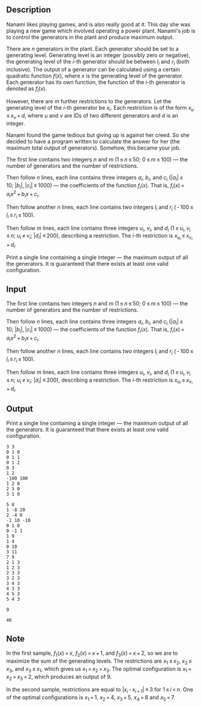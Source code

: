 ## Description

<div><p>Nanami likes playing games, and is also really good at it. This day she was playing a new game which involved operating a power plant. Nanami's job is to control the generators in the plant and produce maximum output.</p><p>There are <span class="tex-span"><i>n</i></span> generators in the plant. Each generator should be set to a generating level. Generating level is an integer (possibly zero or negative), the generating level of the <span class="tex-span"><i>i</i></span>-th generator should be between <span class="tex-span"><i>l</i><sub class="lower-index"><i>i</i></sub></span> and <span class="tex-span"><i>r</i><sub class="lower-index"><i>i</i></sub></span> (both inclusive). The output of a generator can be calculated using a certain quadratic function <span class="tex-span"><i>f</i>(<i>x</i>)</span>, where <span class="tex-span"><i>x</i></span> is the generating level of the generator. Each generator has its own function, the function of the <span class="tex-span"><i>i</i></span>-th generator is denoted as <span class="tex-span"><i>f</i><sub class="lower-index"><i>i</i></sub>(<i>x</i>)</span>.</p><p>However, there are <span class="tex-span"><i>m</i></span> further restrictions to the generators. Let the generating level of the <span class="tex-span"><i>i</i></span>-th generator be <span class="tex-span"><i>x</i><sub class="lower-index"><i>i</i></sub></span>. Each restriction is of the form <span class="tex-span"><i>x</i><sub class="lower-index"><i>u</i></sub> ≤ <i>x</i><sub class="lower-index"><i>v</i></sub> + <i>d</i></span>, where <span class="tex-span"><i>u</i></span> and <span class="tex-span"><i>v</i></span> are IDs of two different generators and <span class="tex-span"><i>d</i></span> is an integer.</p><p>Nanami found the game tedious but giving up is against her creed. So she decided to have a program written to calculate the answer for her (the maximum total output of generators). Somehow, this became your job.</p></div><div class="input-specification"><p>The first line contains two integers <span class="tex-span"><i>n</i></span> and <span class="tex-span"><i>m</i>&nbsp;(1 ≤ <i>n</i> ≤ 50;&nbsp;0 ≤ <i>m</i> ≤ 100)</span> — the number of generators and the number of restrictions.</p><p>Then follow <span class="tex-span"><i>n</i></span> lines, each line contains three integers <span class="tex-span"><i>a</i><sub class="lower-index"><i>i</i></sub></span>, <span class="tex-span"><i>b</i><sub class="lower-index"><i>i</i></sub></span>, and <span class="tex-span"><i>c</i><sub class="lower-index"><i>i</i></sub>&nbsp;(|<i>a</i><sub class="lower-index"><i>i</i></sub>| ≤ 10;&nbsp;|<i>b</i><sub class="lower-index"><i>i</i></sub>|, |<i>c</i><sub class="lower-index"><i>i</i></sub>| ≤ 1000)</span> — the coefficients of the function <span class="tex-span"><i>f</i><sub class="lower-index"><i>i</i></sub>(<i>x</i>)</span>. That is, <span class="tex-span"><i>f</i><sub class="lower-index"><i>i</i></sub>(<i>x</i>) = <i>a</i><sub class="lower-index"><i>i</i></sub><i>x</i><sup class="upper-index">2</sup> + <i>b</i><sub class="lower-index"><i>i</i></sub><i>x</i> + <i>c</i><sub class="lower-index"><i>i</i></sub></span>.</p><p>Then follow another <span class="tex-span"><i>n</i></span> lines, each line contains two integers <span class="tex-span"><i>l</i><sub class="lower-index"><i>i</i></sub></span> and <span class="tex-span"><i>r</i><sub class="lower-index"><i>i</i></sub>&nbsp;( - 100 ≤ <i>l</i><sub class="lower-index"><i>i</i></sub> ≤ <i>r</i><sub class="lower-index"><i>i</i></sub> ≤ 100)</span>.</p><p>Then follow <span class="tex-span"><i>m</i></span> lines, each line contains three integers <span class="tex-span"><i>u</i><sub class="lower-index"><i>i</i></sub></span>, <span class="tex-span"><i>v</i><sub class="lower-index"><i>i</i></sub></span>, and <span class="tex-span"><i>d</i><sub class="lower-index"><i>i</i></sub>&nbsp;(1 ≤ <i>u</i><sub class="lower-index"><i>i</i></sub>, <i>v</i><sub class="lower-index"><i>i</i></sub> ≤ <i>n</i>;&nbsp;<i>u</i><sub class="lower-index"><i>i</i></sub> ≠ <i>v</i><sub class="lower-index"><i>i</i></sub>;&nbsp;|<i>d</i><sub class="lower-index"><i>i</i></sub>| ≤ 200)</span>, describing a restriction. The <span class="tex-span"><i>i</i></span>-th restriction is <span class="tex-span"><i>x</i><sub class="lower-index"><i>u</i><sub class="lower-index"><i>i</i></sub></sub> ≤ <i>x</i><sub class="lower-index"><i>v</i><sub class="lower-index"><i>i</i></sub></sub> + <i>d</i><sub class="lower-index"><i>i</i></sub></span>.</p></div><div class="output-specification"><p>Print a single line containing a single integer — the maximum output of all the generators. It is guaranteed that there exists at least one valid configuration.</p></div>

## Input

<p>The first line contains two integers <span class="tex-span"><i>n</i></span> and <span class="tex-span"><i>m</i>&nbsp;(1 ≤ <i>n</i> ≤ 50;&nbsp;0 ≤ <i>m</i> ≤ 100)</span> — the number of generators and the number of restrictions.</p><p>Then follow <span class="tex-span"><i>n</i></span> lines, each line contains three integers <span class="tex-span"><i>a</i><sub class="lower-index"><i>i</i></sub></span>, <span class="tex-span"><i>b</i><sub class="lower-index"><i>i</i></sub></span>, and <span class="tex-span"><i>c</i><sub class="lower-index"><i>i</i></sub>&nbsp;(|<i>a</i><sub class="lower-index"><i>i</i></sub>| ≤ 10;&nbsp;|<i>b</i><sub class="lower-index"><i>i</i></sub>|, |<i>c</i><sub class="lower-index"><i>i</i></sub>| ≤ 1000)</span> — the coefficients of the function <span class="tex-span"><i>f</i><sub class="lower-index"><i>i</i></sub>(<i>x</i>)</span>. That is, <span class="tex-span"><i>f</i><sub class="lower-index"><i>i</i></sub>(<i>x</i>) = <i>a</i><sub class="lower-index"><i>i</i></sub><i>x</i><sup class="upper-index">2</sup> + <i>b</i><sub class="lower-index"><i>i</i></sub><i>x</i> + <i>c</i><sub class="lower-index"><i>i</i></sub></span>.</p><p>Then follow another <span class="tex-span"><i>n</i></span> lines, each line contains two integers <span class="tex-span"><i>l</i><sub class="lower-index"><i>i</i></sub></span> and <span class="tex-span"><i>r</i><sub class="lower-index"><i>i</i></sub>&nbsp;( - 100 ≤ <i>l</i><sub class="lower-index"><i>i</i></sub> ≤ <i>r</i><sub class="lower-index"><i>i</i></sub> ≤ 100)</span>.</p><p>Then follow <span class="tex-span"><i>m</i></span> lines, each line contains three integers <span class="tex-span"><i>u</i><sub class="lower-index"><i>i</i></sub></span>, <span class="tex-span"><i>v</i><sub class="lower-index"><i>i</i></sub></span>, and <span class="tex-span"><i>d</i><sub class="lower-index"><i>i</i></sub>&nbsp;(1 ≤ <i>u</i><sub class="lower-index"><i>i</i></sub>, <i>v</i><sub class="lower-index"><i>i</i></sub> ≤ <i>n</i>;&nbsp;<i>u</i><sub class="lower-index"><i>i</i></sub> ≠ <i>v</i><sub class="lower-index"><i>i</i></sub>;&nbsp;|<i>d</i><sub class="lower-index"><i>i</i></sub>| ≤ 200)</span>, describing a restriction. The <span class="tex-span"><i>i</i></span>-th restriction is <span class="tex-span"><i>x</i><sub class="lower-index"><i>u</i><sub class="lower-index"><i>i</i></sub></sub> ≤ <i>x</i><sub class="lower-index"><i>v</i><sub class="lower-index"><i>i</i></sub></sub> + <i>d</i><sub class="lower-index"><i>i</i></sub></span>.</p>

## Output

<p>Print a single line containing a single integer — the maximum output of all the generators. It is guaranteed that there exists at least one valid configuration.</p>





```input1
3 3
0 1 0
0 1 1
0 1 2
0 3
1 2
-100 100
1 2 0
2 3 0
3 1 0

```




```input2
5 8
1 -8 20
2 -4 0
-1 10 -10
0 1 0
0 -1 1
1 9
1 4
0 10
3 11
7 9
2 1 3
1 2 3
2 3 3
3 2 3
3 4 3
4 3 3
4 5 3
5 4 3

```




```output1
9

```




```output2
46

```



## Note

<p>In the first sample, <span class="tex-span"><i>f</i><sub class="lower-index">1</sub>(<i>x</i>) = <i>x</i></span>, <span class="tex-span"><i>f</i><sub class="lower-index">2</sub>(<i>x</i>) = <i>x</i> + 1</span>, and <span class="tex-span"><i>f</i><sub class="lower-index">3</sub>(<i>x</i>) = <i>x</i> + 2</span>, so we are to maximize the sum of the generating levels. The restrictions are <span class="tex-span"><i>x</i><sub class="lower-index">1</sub> ≤ <i>x</i><sub class="lower-index">2</sub></span>, <span class="tex-span"><i>x</i><sub class="lower-index">2</sub> ≤ <i>x</i><sub class="lower-index">3</sub></span>, and <span class="tex-span"><i>x</i><sub class="lower-index">3</sub> ≤ <i>x</i><sub class="lower-index">1</sub></span>, which gives us <span class="tex-span"><i>x</i><sub class="lower-index">1</sub> = <i>x</i><sub class="lower-index">2</sub> = <i>x</i><sub class="lower-index">3</sub></span>. The optimal configuration is <span class="tex-span"><i>x</i><sub class="lower-index">1</sub> = <i>x</i><sub class="lower-index">2</sub> = <i>x</i><sub class="lower-index">3</sub> = 2</span>, which produces an output of 9.</p><p>In the second sample, restrictions are equal to <span class="tex-span">|<i>x</i><sub class="lower-index"><i>i</i></sub> - <i>x</i><sub class="lower-index"><i>i</i> + 1</sub>| ≤ 3</span> for <span class="tex-span">1 ≤ <i>i</i> &lt; <i>n</i></span>. One of the optimal configurations is <span class="tex-span"><i>x</i><sub class="lower-index">1</sub> = 1</span>, <span class="tex-span"><i>x</i><sub class="lower-index">2</sub> = 4</span>, <span class="tex-span"><i>x</i><sub class="lower-index">3</sub> = 5</span>, <span class="tex-span"><i>x</i><sub class="lower-index">4</sub> = 8</span> and <span class="tex-span"><i>x</i><sub class="lower-index">5</sub> = 7</span>.</p>
